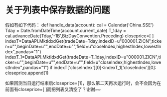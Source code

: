 # 关于列表中保存数据的问题

假如有如下代码：
def handle_data(account): 
    cal = Calendar('China.SSE')
    Tday = Date.fromDateTime(account.current_date) 
    T_1day = cal.advanceDate(Tday,'-1B',BizDayConvention.Preceding)
    closeprice=[ ]
    indexT=DataAPI.MktIdxdGet(tradeDate=Tday,indexID=u"000001.ZICN",ticker=u"",beginDate=u"",endDate=u"",field=u"closeIndex,highestIndex,lowestIndex",pandas="1")
    indexT_1=DataAPI.MktIdxdGet(tradeDate=T_1day,indexID=u"000001.ZICN",ticker=u"",beginDate=u"",endDate=u"",field=u"closeIndex,highestIndex,lowestIndex",pandas="1")
    if indexT['closeIndex'][0]&lt;indexT_1['closeIndex'][0]:
        closeprice.append(1)
        
如果回测当日运行结束后closeprice=[1]，那么第二天再次运行时，会不会因为在前面有closeprice=[ ]而把列表又清空了？谢谢~~